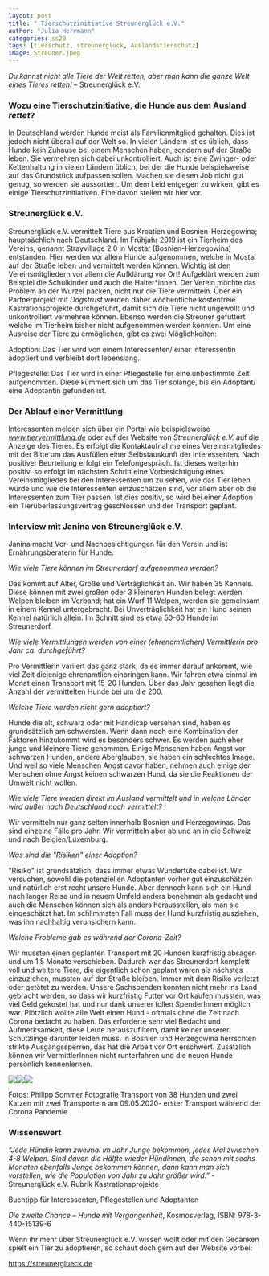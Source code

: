 ```yaml
---
layout: post
title: " Tierschutzinitiative Streunerglück e.V."
author: "Julia Herrmann"
categories: ss20
tags: [tierschutz, streunerglück, Auslandstierschutz]
image: Streuner.jpeg
---
```


*Du kannst nicht alle Tiere der Welt retten, aber man kann die ganze Welt eines Tieres retten!* – Streunerglück e.V.

### Wozu eine Tierschutzinitiative, die Hunde aus dem Ausland *rettet*?

In Deutschland werden Hunde meist als Familienmitglied gehalten. Dies ist jedoch nicht überall auf der Welt so. In vielen Ländern ist es üblich, dass Hunde kein Zuhause bei einem Menschen haben, sondern auf der Straße leben. Sie vermehren sich dabei unkontrolliert. Auch ist eine Zwinger- oder Kettenhaltung in vielen Ländern üblich, bei der die Hunde beispielsweise auf das Grundstück aufpassen sollen. Machen sie diesen Job nicht gut genug, so werden sie aussortiert. Um dem Leid entgegen zu wirken, gibt es einige Tierschutzinitiativen. Eine davon stellen wir hier vor. 

### Streunerglück e.V.

Streunerglück e.V. vermittelt Tiere aus Kroatien und Bosnien-Herzegowina; hauptsächlich nach Deutschland. Im Frühjahr 2019 ist ein Tierheim des Vereins, genannt Strayvillage 2.0 in Mostar (Bosnien-Herzegowina) entstanden. Hier werden vor allem Hunde aufgenommen, welche in Mostar auf der Straße leben und vermittelt werden können. Wichtig ist den Vereinsmitgliedern vor allem die Aufklärung vor Ort! Aufgeklärt werden zum Beispiel die Schulkinder und auch die Halter*innen. Der Verein möchte das Problem an der Wurzel packen, nicht nur die Tiere vermitteln. Über ein Partnerprojekt mit *Dogstrust* werden daher wöchentliche kostenfreie Kastrationsprojekte durchgeführt, damit sich die Tiere nicht ungewollt und unkontrolliert vermehren können. Ebenso werden die Streuner gefüttert welche im Tierheim bisher nicht aufgenommen werden konnten. Um eine Ausreise der Tiere zu ermöglichen, gibt es zwei Möglichkeiten:

Adoption: Das Tier wird von einem Interessenten/ einer Interessentin adoptiert und verbleibt dort lebenslang. 

Pflegestelle: Das Tier wird in einer Pflegestelle für eine unbestimmte Zeit aufgenommen. Diese kümmert sich um das Tier solange, bis ein Adoptant/ eine Adoptantin gefunden ist.


### Der Ablauf einer Vermittlung

Interessenten melden sich über ein Portal wie beispielsweise *www.tiervermittlung.de* oder auf der Website von *Streunerglück e.V.* auf die Anzeige des Tieres. Es erfolgt die Kontaktaufnahme eines Vereinsmitgliedes mit der Bitte um das Ausfüllen einer Selbstauskunft der Interessenten. Nach positiver Beurteilung erfolgt ein Telefongespräch. Ist dieses weiterhin positiv, so erfolgt im nächsten Schritt eine Vorbesichtigung eines Vereinsmitgliedes bei den Interessenten um zu sehen, wie das Tier leben würde und wie die Interessenten einzuschätzen sind, vor allem aber ob die Interessenten zum Tier passen. Ist dies positiv, so wird bei einer Adoption ein Tierüberlassungsvertrag geschlossen und der Transport geplant. 


### Interview mit Janina von Streunerglück e.V.

Janina macht Vor- und Nachbesichtigungen für den Verein und ist Ernährungsberaterin für Hunde.

*Wie viele Tiere können im Streunerdorf aufgenommen werden?*

Das kommt auf Alter, Größe und Verträglichkeit an. Wir haben 35 Kennels. Diese können mit zwei großen oder 3 kleineren Hunden belegt werden. Welpen bleiben im Verband; hat ein Wurf 11 Welpen, werden sie gemeinsam in einem Kennel untergebracht. Bei Unverträglichkeit hat ein Hund seinen Kennel natürlich allein. Im Schnitt sind es etwa 50-60 Hunde im Streunerdorf.

*Wie viele Vermittlungen werden von einer (ehrenamtlichen) Vermittlerin pro Jahr ca. durchgeführt?*

Pro Vermittlerin variiert das ganz stark, da es immer darauf ankommt, wie viel Zeit diejenige ehrenamtlich einbringen kann. Wir fahren etwa einmal im Monat einen Transport mit 15-20 Hunden. Über das Jahr gesehen liegt die Anzahl der vermittelten Hunde bei um die 200. 

*Welche Tiere werden nicht gern adoptiert?*

Hunde die alt, schwarz oder mit Handicap versehen sind, haben es grundsätzlich am schwersten. Wenn dann noch eine Kombination der Faktoren hinzukommt wird es besonders schwer. Es werden auch eher junge und kleinere Tiere genommen. Einige Menschen haben Angst vor schwarzen Hunden, andere Aberglauben, sie haben ein schlechtes Image. Und weil so viele Menschen Angst davor haben, nehmen auch einige der Menschen ohne Angst keinen schwarzen Hund, da sie die Reaktionen der Umwelt nicht wollen.

*Wie viele Tiere werden direkt im Ausland vermittelt und in welche Länder wird außer nach Deutschland noch vermittelt?*

Wir vermitteln nur ganz selten innerhalb Bosnien und Herzegowinas. Das sind einzelne Fälle pro Jahr. Wir vermitteln aber ab und an in die Schweiz und nach Belgien/Luxemburg.
 
*Was sind die "Risiken" einer Adoption?*

"Risiko" ist grundsätzlich, dass immer etwas Wundertüte dabei ist. Wir versuchen, sowohl die potenziellen Adoptanten vorher gut einzuschätzen und natürlich erst recht unsere Hunde. Aber dennoch kann sich ein Hund nach langer Reise und in neuem Umfeld anders benehmen als gedacht und auch die Menschen können sich als anders herausstellen, als man sie eingeschätzt hat. Im schlimmsten Fall muss der Hund kurzfristig ausziehen, was ihn nachhaltig verunsichern kann.

*Welche Probleme gab es während der Corona-Zeit?* 

Wir mussten einen geplanten Transport mit 20 Hunden kurzfristig absagen und um 1,5 Monate verschieben. Dadurch war das Streunerdorf komplett voll und weitere Tiere, die eigentlich schon geplant waren als nächstes einzuziehen, mussten auf der Straße bleiben. Immer mit dem Risiko verletzt oder getötet zu werden. Unsere Sachspenden konnten nicht mehr ins Land gebracht werden, so dass wir kurzfristig Futter vor Ort kaufen mussten, was viel Geld gekostet hat und nur dank unserer tollen SpenderInnen möglich war. Plötzlich wollte alle Welt einen Hund - oftmals ohne die Zeit nach Corona bedacht zu haben. Das erforderte sehr viel Bedacht und Aufmerksamkeit, diese Leute herauszufiltern, damit keiner unserer Schützlinge darunter leiden muss. In Bosnien und Herzegowina herrschten strikte Ausgangssperren, das hat die Arbeit vor Ort erschwert. Zusätzlich können wir VermittlerInnen nicht runterfahren und die neuen Hunde persönlich kennenlernen.

<img src="https://raw.githubusercontent.com/innovativertierschutz/innovativertierschutz.github.io/master/assets/img/*Streunerglück_Nord_09.05.2020-7*.jpeg" /><img src="https://raw.githubusercontent.com/innovativertierschutz/innovativertierschutz.github.io/master/assets/img/*Streunerglück_Nord_09.05.2020-127*.jpeg" /><img src="https://raw.githubusercontent.com/innovativertierschutz/innovativertierschutz.github.io/master/assets/img/*Streunerglück_Nord_09.05.2020-104*.jpeg" />

Fotos: Philipp Sommer Fotografie
Transport von 38 Hunden und zwei Katzen mit zwei Transportern am 09.05.2020- erster Transport während der Corona Pandemie


### Wissenswert

*“Jede Hündin kann zweimal im Jahr Junge bekommen, jedes Mal zwischen 4-8 Welpen. Sind davon die Hälfte wieder Hündinnen, die schon mit sechs Monaten ebenfalls Junge bekommen können, dann kann man sich vorstellen, wie die Population von Jahr zu Jahr größer wird.”* - Streunerglück e.V. Rubrik Kastrationsprojekte 


Buchtipp für Interessenten, Pflegestellen und Adoptanten

*Die zweite Chance – Hunde mit Vergangenheit*, Kosmosverlag, ISBN: 978-3-440-15139-6


Wenn ihr mehr über Streunerglück e.V. wissen wollt oder mit den Gedanken spielt ein Tier zu adoptieren, so schaut doch gern auf der Website vorbei:  

https://streunerglueck.de


